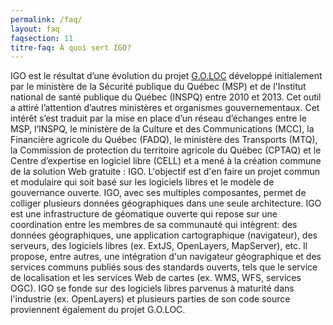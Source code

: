 ```yaml
---
permalink: /faq/
layout: faq
faqsection: 11
titre-faq: À quoi sert IGO?
---
```


IGO est le résultat d’une évolution du projet [G.O.LOC](http://geoegl.msp.gouv.qc.ca/accueil/portail_geo/goloc.htm) développé initialement par le ministère de la Sécurité publique du Québec (MSP) et de l'Institut national de santé publique du Québec (INSPQ) entre 2010 et 2013. Cet outil a attiré l’attention d’autres ministères et organismes gouvernementaux. Cet intérêt s’est traduit par la mise en place d’un réseau d’échanges entre le MSP, l’INSPQ, le ministère de la Culture et des Communications (MCC), la Financière agricole du Québec (FADQ), le ministère des Transports (MTQ), la Commission de protection du territoire agricole du Québec (CPTAQ) et le Centre d’expertise en logiciel libre (CELL) et a mené à la création commune de la solution Web gratuite : IGO.
L'objectif est d'en faire un projet commun et modulaire qui soit basé sur les logiciels libres et le modèle de gouvernance ouverte. IGO, avec ses multiples composantes, permet de colliger plusieurs données géographiques dans une seule architecture. IGO est une infrastructure de géomatique ouverte qui repose sur une coordination entre les membres de sa communauté qui intègrent: des données géographiques, une application cartographique (navigateur), des serveurs, des logiciels libres (ex. ExtJS, OpenLayers, MapServer), etc. Il propose, entre autres, une intégration d'un navigateur géographique et des services communs publiés sous des standards ouverts, tels que le service de localisation et les services Web de cartes (ex. WMS, WFS, services OGC). IGO se fonde sur des logiciels libres parvenus à maturité dans l'industrie (ex. OpenLayers) et plusieurs parties de son code source proviennent également du projet G.O.LOC.

